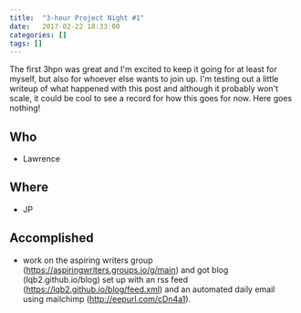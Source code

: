 ```yaml
---
title:  "3-hour Project Night #1"
date:   2017-02-22 18:33:00
categories: []
tags: []
---
```


The first 3hpn was great and I'm excited to keep it going for at least for myself, but also for whoever else wants to join up. I'm testing out a little writeup of what happened with this post and although it probably won't scale, it could be cool to see a record for how this goes for now. Here goes nothing!

## Who

* Lawrence

## Where

* JP

## Accomplished

* work on the aspiring writers group (https://aspiringwriters.groups.io/g/main) and got blog (lqb2.github.io/blog) set up with an rss feed (https://lqb2.github.io/blog/feed.xml) and an automated daily email using mailchimp (http://eepurl.com/cDn4a1).
